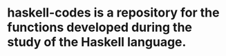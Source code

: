 # haskell-codes is a repository for the functions developed during the study of the Haskell language.
